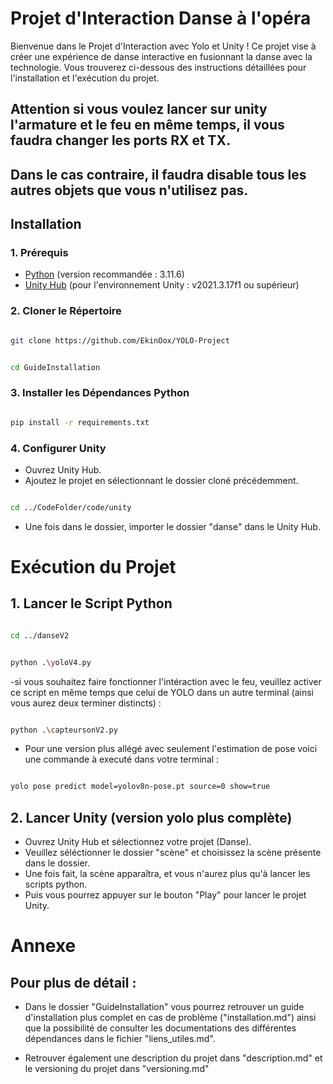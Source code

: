 # Projet d'Interaction Danse à l'opéra

Bienvenue dans le Projet d'Interaction avec Yolo et Unity ! Ce projet vise à créer une expérience de danse interactive en fusionnant la danse avec la technologie. Vous trouverez ci-dessous des instructions détaillées pour l'installation et l'exécution du projet.

## Attention si vous voulez lancer sur unity l'armature et le feu en même temps, il vous faudra changer les ports RX et TX.
## Dans le cas contraire, il faudra disable tous les autres objets que vous n'utilisez pas. 

## Installation

### 1. Prérequis

- [Python](https://www.python.org/downloads/) (version recommandée : 3.11.6)
- [Unity Hub](https://unity3d.com/get-unity/download) (pour l'environnement Unity : v2021.3.17f1 ou supérieur)

### 2. Cloner le Répertoire

```bash

git clone https://github.com/EkinOox/YOLO-Project

```

```bash

cd GuideInstallation

```

### 3. Installer les Dépendances Python

```bash

pip install -r requirements.txt

```

### 4. Configurer Unity

- Ouvrez Unity Hub.
- Ajoutez le projet en sélectionnant le dossier cloné précédemment.

```bash

cd ../CodeFolder/code/unity

```
- Une fois dans le dossier, importer le dossier "danse" dans le Unity Hub.

# Exécution du Projet

## 1. Lancer le Script Python

```bash

cd ../danseV2

```

```bash

python .\yoloV4.py

```

-si vous souhaitez faire fonctionner l'intéraction avec le feu, veuillez activer ce script en même temps que celui de YOLO dans un autre terminal (ainsi vous aurez deux terminer distincts)  : 

```bash

python .\capteursonV2.py

```

- Pour une version plus allégé avec seulement l'estimation de pose voici une commande à executé dans votre terminal : 

```bash 

yolo pose predict model=yolov8n-pose.pt source=0 show=true

```
## 2. Lancer Unity (version yolo plus complète) 

- Ouvrez Unity Hub et sélectionnez votre projet (Danse).
- Veuillez séléctionner le dossier "scène" et choisissez la scène présente dans le dossier.
- Une fois fait, la scène apparaîtra, et vous n'aurez plus qu'à lancer les scripts python.
- Puis vous pourrez appuyer sur le bouton "Play" pour lancer le projet Unity.

# Annexe 

## Pour plus de détail :

- Dans le dossier "GuideInstallation" vous pourrez retrouver un guide d'installation plus complet en cas de problème ("installation.md") ainsi que la possibilité de consulter les documentations des différentes dépendances dans le fichier "liens_utiles.md".

- Retrouver également une description du projet dans "description.md" et le versioning du projet dans "versioning.md"
